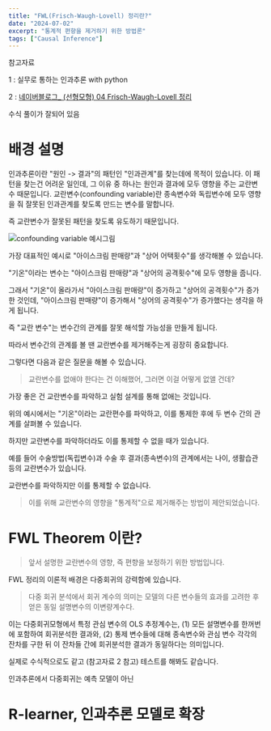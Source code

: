 ```yaml
---
title: "FWL(Frisch-Waugh-Lovell) 정리란?"
date: "2024-07-02"
excerpt: "통계적 편향을 제거하기 위한 방법론"
tags: ["Causal Inference"]
---
```


참고자료

1 : 실무로 통하는 인과추론 with python

2 : [네이버블로그_ (선형모형) 04 Frisch-Waugh-Lovell 정리](https://blog.naver.com/dillid94/222482368731)

수식 풀이가 잘되어 있음

# 배경 설명

인과추론이란 "원인 -> 결과"의 패턴인 "인과관계"를 찾는데에 목적이 있습니다.
이 패턴을 찾는건 어려운 일인데, 그 이유 중 하나는 원인과 결과에 모두 영향을 주는 교란변수 때문입니다.
교란변수(confounding variable)란 종속변수와 독립변수에 모두 영향을 줘 잘못된 인과관계를 찾도록 만드는 변수를 말합니다.

즉 교란변수가 잘못된 패턴을 찾도록 유도하기 때문입니다.

![confounding variable 예시그림](/post/confounding_bias_예시그림.png)

가장 대표적인 예시로 "아이스크림 판매량"과 "상어 어택횟수"를 생각해볼 수 있습니다.

"기온"이라는 변수는 "아이스크림 판매량"과 "상어의 공격횟수"에 모두 영향을 줍니다.

그래서 "기온"이 올라가서 "아이스크림 판매량"이 증가하고 "상어의 공격횟수"가 증가한 것인데, "아이스크림 판매량"이 증가해서 "상어의 공격횟수"가 증가했다는 생각을 하게 됩니다.

즉 "교란 변수"는 변수간의 관계를 잘못 해석할 가능성을 만들게 됩니다.

따라서 변수간의 관계를 볼 땐 교란변수를 제거해주는게 굉장히 중요합니다.

그렇다면 다음과 같은 질문을 해볼 수 있습니다.

> 교란변수를 없애야 한다는 건 이해했어, 그러면 이걸 어떻게 없앨 건데?

가장 좋은 건 교란변수를 파악하고 실험 설계를 통해 없애는 것입니다.

위의 예시에서는 "기온"이라는 교란편수를 파악하고, 이를 통제한 후에 두 변수 간의 관계를 살펴볼 수 있습니다.

하지만 교란변수를 파악하더라도 이를 통제할 수 없을 때가 있습니다.

예를 들어 수술방법(독립변수)과 수술 후 결과(종속변수)의 관계에서는 나이, 생활습관 등의 교란변수가 있습니다.

교란변수를 파악하지만 이를 통제할 수 없습니다.

> 이를 위해 교란변수의 영향을 "통계적"으로 제거해주는 방법이 제안되었습니다.

# FWL Theorem 이란?

> 앞서 설명한 교란변수의 영향, 즉 편향을 보정하기 위한 방법입니다.

FWL 정리의 이론적 배경은 다중회귀의 강력함에 있습니다.

> 다중 회귀 분석에서 회귀 계수의 의미는 모델의 다른 변수들의 효과를 고려한 후 얻은 동일 설명변수의 이변량계수다.

이는 다중회귀모형에서 특정 관심 변수의 OLS 추정계수는, (1) 모든 설명변수를 한꺼번에 포함하여 회귀분석한 결과와, (2) 통제 변수들에 대해 종속변수와 관심 변수 각각의 잔차를 구한 뒤 이 잔차들 간에 회귀분석한 결과가 동일하다는 의미입니다.

실제로 수식적으로도 같고 (참고자료 2 참고) 테스트를 해봐도 같습니다.

인과추론에서 다중회귀는 예측 모델이 아닌

# R-learner, 인과추론 모델로 확장